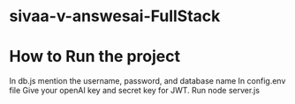 # sivaa-v-answesai-FullStack
# How to Run the project
In db.js mention the username, password, and database name
In config.env file Give your openAI key and secret key for JWT.
Run node server.js 
